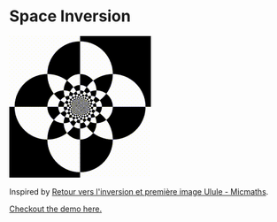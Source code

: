 # Space Inversion

[![](space-inversion.gif)](https://chalier.fr/generative-art/space-inversion/index.html)

Inspired by [Retour vers l'inversion et première image Ulule - Micmaths](https://www.youtube.com/watch?v=AalmiaowRxY).

[Checkout the demo here.](https://chalier.fr/generative-art/space-inversion/index.html)
